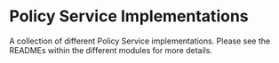 # Policy Service Implementations

A collection of different Policy Service implementations.
Please see the READMEs within the different modules for more details.
